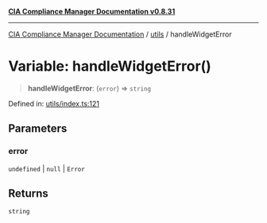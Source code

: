 [**CIA Compliance Manager Documentation v0.8.31**](../../README.md)

***

[CIA Compliance Manager Documentation](../../modules.md) / [utils](../README.md) / handleWidgetError

# Variable: handleWidgetError()

> **handleWidgetError**: (`error`) => `string`

Defined in: [utils/index.ts:121](https://github.com/Hack23/cia-compliance-manager/blob/85c025371255f412469ec0119911b7cb143a6212/src/utils/index.ts#L121)

## Parameters

### error

`undefined` | `null` | `Error`

## Returns

`string`

